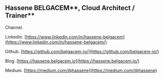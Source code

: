 [](#0b2851704a814698ab2aa22cf4cfcb51 "Hassene BELGACEM, Cloud Architect / Trainer")Hassene BELGACEM**, Cloud Architect / Trainer**
------------------------------------------------------------------------------------------------------------------------------------

[](#8a2a2ba018494a4882b4468957e0fd50 "Channel.")Channel.

Linkedin. [https://www.linkedin.com/in/hassene-belgacem](https://www.linkedin.com/in/hassene-belgacem/)

Github. [https://github.com/belgacem-io/](https://github.com/belgacem-io/)

Blog. [https://hassene.belgacem.io](https://hassene.belgacem.io/)

Medium. [https://medium.com/@hassene](https://medium.com/@hassene)
